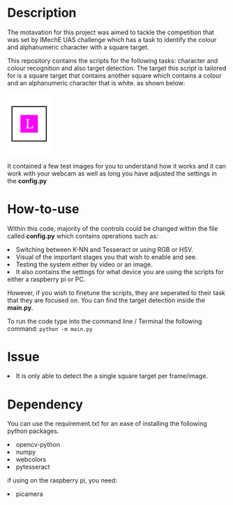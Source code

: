# Description
The motavation for this project was aimed to tackle the competition that was set by IMechE UAS challenge which has a task to identify the colour and alphanumeric character with a square target.

This repository contains the scripts for the following tasks: character and colour recognition and also target detection. The target this script is tailored for is a square target that contains another square which contains a colour and an alphanumeric character that is white. as shown below:

<img src="test_images/L_georgia_fuchsia.png" alt="L" width="100">

It contained a few test images for you to understand how it works and it can work with your webcam as well as long you have adjusted the settings in the **config.py**

# How-to-use

Within this code, majority of the controls could be changed within the file called **config.py** which contains operations such as: 
  <li>Switching between K-NN and Tesseract or using RGB or HSV. </li>
  <li>Visual of the important stages you that wish to enable and see. </li>
  <li>Testing the system either by video or an image.</li>
  <li>It also contains the settings for what device you are using the scripts for either a raspberry pi or PC.</li>

However, if you wish to finetune the scripts, they are seperated to their task that they are focused on. 
You can find the target detection inside the **main.py**.

To run the code type into the command line / Terminal the following command: ```python -m main.py```

# Issue
  <li>It is only able to detect the a single square target per frame/image.</li>

# Dependency
You can use the requirement.txt for an ease of installing the following python packages.

  <li>opencv-python</li>
  <li>numpy</li>
  <li>webcolors</li>
  <li>pytesseract</li>

if using on the raspberry pi, you need:
  <li>picamera</li>




